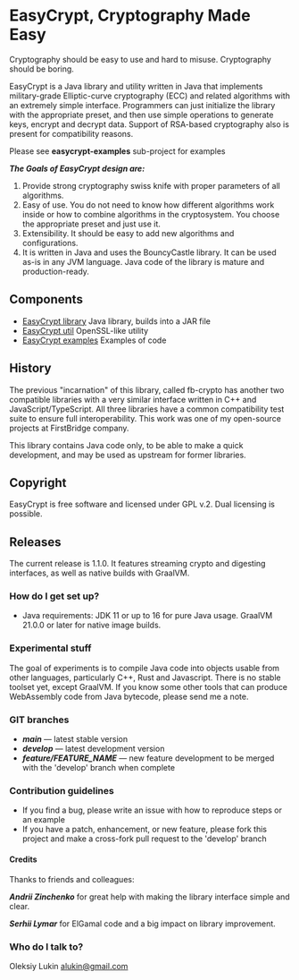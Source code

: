 # EasyCrypt, Cryptography Made Easy

Cryptography should be easy to use and hard to misuse. Cryptography should be boring.

EasyCrypt is a Java library and utility written in Java that implements military-grade Elliptic-curve cryptography (ECC)
and related algorithms with an extremely simple interface. Programmers can just initialize the library with the
appropriate preset, and then use simple operations to generate keys, encrypt and decrypt data. Support of RSA-based
cryptography also is present for compatibility reasons.

Please see __easycrypt-examples__ sub-project for examples

___The Goals of EasyCrypt design are:___

1. Provide strong cryptography swiss knife with proper parameters of all algorithms.
2. Easy of use. You do not need to know how different algorithms work inside or how to combine algorithms in the
   cryptosystem. You choose the appropriate preset and just use it.
3. Extensibility. It should be easy to add new algorithms and configurations.
4. It is written in Java and uses the BouncyCastle library. It can be used as-is in any JVM language. Java code of the
   library is mature and production-ready.

## Components

* [EasyCrypt library](easycrypt) Java library, builds into a JAR file
* [EasyCrypt util](easycrypt-util) OpenSSL-like utility
* [EasyCrypt examples](easycrypt-examples) Examples of code

## History

The previous "incarnation" of this library, called fb-crypto has another two compatible libraries with a very similar
interface written in C++ and JavaScript/TypeScript. All three libraries have a common compatibility test suite to ensure
full interoperability. This work was one of my open-source projects at FirstBridge company.

This library contains Java code only, to be able to make a quick development, and may be used as upstream for former
libraries.

## Copyright

EasyCrypt is free software and licensed under GPL v.2. Dual licensing is possible.

## Releases

The current release is 1.1.0. It features streaming crypto and digesting interfaces, as well as native builds with
GraalVM.

### How do I get set up? ###

* Java requirements: JDK 11 or up to 16 for pure Java usage. GraalVM 21.0.0 or later for native image builds.

### Experimental stuff

The goal of experiments is to compile Java code into objects usable from other languages, particularly C++, Rust and
Javascript. There is no stable toolset yet, except GraalVM. If you know some other tools that can produce WebAssembly
code from Java bytecode, please send me a note.

### GIT branches ###

* ___main___ — latest stable version
* ___develop___ — latest development version
* ___feature/FEATURE_NAME___ — new feature development to be merged with the 'develop' branch when complete

### Contribution guidelines ###

* If you find a bug, please write an issue with how to reproduce steps or an example
* If you have a patch, enhancement, or new feature, please fork this project and make a cross-fork pull request to the
  'develop' branch

#### Credits

Thanks to friends and colleagues:

___Andrii Zinchenko___ for great help with making the library interfaсе simple and clear.

___Serhii Lymar___ for ElGamal code and a big impact on library improvement.

### Who do I talk to? ###

Oleksiy Lukin <alukin@gmail.com>
